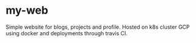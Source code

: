 # my-web
Simple website for blogs, projects and profile. Hosted on k8s cluster GCP using docker and deployments through travis CI.
